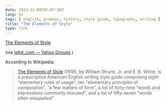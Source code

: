 ```yaml
---
date: 2013-12-09T07:07:28Z
lang: en
tags: [ english, grammar, history, style guide, typography, writing ]
title: "The Elements of Style"
type: link
---
```


[The Elements of Style](http://www.crockford.com/wrrrld/style.html)

(via [jslint_com -- Yahoo
Groups](http://groups.yahoo.com/neo/groups/jslint_com/conversations/topics/1996)
)

According to Wikipedia:

> [The Elements of
> Style](http://en.wikipedia.org/wiki/The_Elements_of_Style) (1918), by
> William Strunk, Jr. and E. B. White, is a prescriptive American
> English writing style guide comprising eight "elementary rules of
> usage", ten "elementary principles of composition", "a few matters of
> form", a list of forty-nine "words and expressions commonly misused",
> and a list of fifty-seven "words often misspelled".

